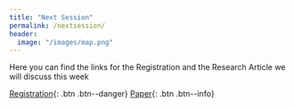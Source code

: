 ```yaml
---
title: "Next Session"
permalink: /nextsession/
header:
  image: "/images/map.png"
---
```

Here you can find the links for the Registration and the Research Article we will discuss this week

[Registration](https://publicjournalclub.github.io/pdf/100720_BurberryA.pdf){: .btn .btn--danger}
[Paper](https://publicjournalclub.github.io/pdf/100720_BurberryA.pdf){: .btn .btn--info}
